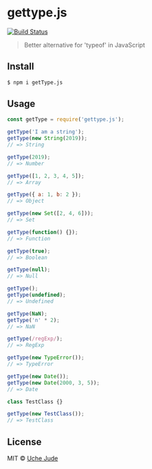 # gettype.js  

[![Build Status](https://travis-ci.org/iamuchejude/gettype.js.svg?branch=master)](https://travis-ci.org/iamuchejude/gettype.js)  

> Better alternative for 'typeof' in JavaScript

## Install

```sh
$ npm i getType.js
```

## Usage

```js
const getType = require('gettype.js');

getType('I am a string');
getType(new String(2019));
// => String

getType(2019);
// => Number

getType([1, 2, 3, 4, 5]);
// => Array

getType({ a: 1, b: 2 });
// => Object

getType(new Set([2, 4, 6]));
// => Set

getType(function() {});
// => Function

getType(true);
// => Boolean

getType(null);
// => Null

getType();
getType(undefined);
// => Undefined

getType(NaN);
getType('n' * 2);
// => NaN

getType(/regExp/);
// => RegExp

getType(new TypeError());
// => TypeError

getType(new Date());
getType(new Date(2000, 3, 5));
// => Date

class TestClass {}

getType(new TestClass());
// => TestClass

```  

## License
MIT © [Uche Jude](https://iamuchejude.com)